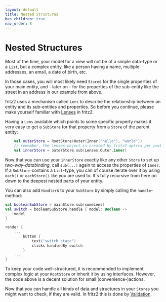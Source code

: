 ```yaml
---
layout: default
title: Nested Structures
has_children: true
nav_order: 8
---
```

# Nested Structures

Most of the time, your model for a view will not be of a simple data-type or a `List`, but a complex entity, like a person having a name, multiple addresses, an email, a date of birth, etc.

In those cases, you will most likely need `Store`s for the single properties of your main entity, and - later on - for the properties of the sub-entity like the street in an address in our example from above.

fritz2 uses a mechanism called `Lens` to describe the relationship between an entity and its sub-entities and properties. So before you continue, please make yourself familiar with [Lenses](Lenses.html) in fritz2.

Having a `Lens` available which points to some specific property makes it very easy to get a `SubStore` for that property from a `Store` of the parent entity:

```kotlin
    val outerStore = RootStore(Outer(Inner("hello"), "world"))
    // remember, the Lenses-object is created by fritz2-optics per package
    val innerStore = outerStore.sub(Lenses.Outer.inner)
```

Now that you can use your `innerStore` exactly like any other `Store` to set up _two-way-databinding_, call `sub(...)` again to access the properties of `Inner`. If a `SubStore` contains a `List`-type, you can of course iterate over it by using `each()` or `eachStore()` like you are used to. It's fully recursive from here on down to the deepest nested parts of your entity.

You can also add `Handler`s to your `SubStore` by simply calling the `handle`-method:

```kotlin
val booleanSubStore = mainStore.sub(someLens)
val switch = booleanSubStore.handle { model: Boolean ->
   !model
}

render {
    ...
        button {
            text("switch state")
            clicks handledBy switch
        }
    ...
}

````

To keep your code well-structured, it is recommended to implement complex logic at your `RootStore` or inherit it by using interfaces. However, the code above is a decent solution for small (convenience-)actions.

Now that you can handle all kinds of data and structures in your `Store`s you might want to check, if they are valid. In fritz2 this is done by [Validation](Validation.html).